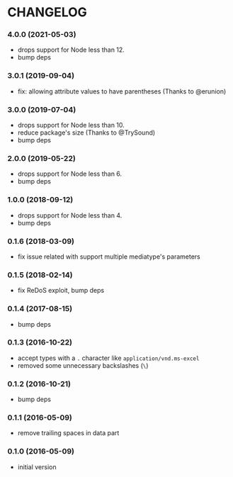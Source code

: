 # CHANGELOG

<a name="4.0.0"></a>
### 4.0.0 (2021-05-03)

* drops support for Node less than 12.
* bump deps


<a name="3.0.1"></a>
### 3.0.1 (2019-09-04)

* fix: allowing attribute values to have parentheses (Thanks to @erunion)


<a name="3.0.0"></a>
### 3.0.0 (2019-07-04)

* drops support for Node less than 10.
* reduce package's size (Thanks to @TrySound)
* bump deps


<a name="2.0.0"></a>
### 2.0.0 (2019-05-22)

* drops support for Node less than 6.
* bump deps


<a name="1.0.0"></a>
### 1.0.0 (2018-09-12)

* drops support for Node less than 4.
* bump deps


<a name="0.1.6"></a>
### 0.1.6 (2018-03-09)

* fix issue related with support multiple mediatype's parameters


<a name="0.1.5"></a>
### 0.1.5 (2018-02-14)

* fix ReDoS exploit, bump deps


<a name="0.1.4"></a>
### 0.1.4 (2017-08-15)

* bump deps


<a name="0.1.3"></a>
### 0.1.3 (2016-10-22)

* accept types with a `.` character like `application/vnd.ms-excel`
* removed some unnecessary backslashes (`\`)


<a name="0.1.2"></a>
### 0.1.2 (2016-10-21)

* bump deps


<a name="0.1.1"></a>
### 0.1.1 (2016-05-09)

* remove trailing spaces in data part


<a name="0.1.0"></a>
### 0.1.0 (2016-05-09)


* initial version
